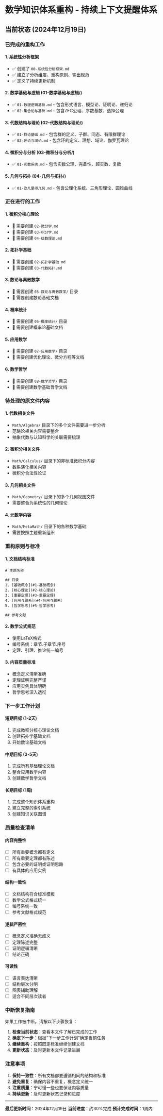 # 数学知识体系重构 - 持续上下文提醒体系

## 当前状态 (2024年12月19日)

### 已完成的重构工作

#### 1. 系统性分析框架
- ✅ 创建了 `00-系统性分析框架.md`
- ✅ 建立了分析维度、重构原则、输出规范
- ✅ 定义了持续更新机制

#### 2. 数学基础与逻辑 (01-数学基础与逻辑/)
- ✅ `01-数理逻辑基础.md` - 包含形式语言、模型论、证明论、递归论
- ✅ `02-集合论与基础.md` - 包含ZFC公理、序数基数、选择公理

#### 3. 代数结构与理论 (02-代数结构与理论/)
- ✅ `01-群论基础.md` - 包含群的定义、子群、同态、有限群理论
- ✅ `02-环论与域论.md` - 包含环的定义、理想、域论、伽罗瓦理论

#### 4. 微积分与分析 (03-微积分与分析/)
- ✅ `01-实数系统.md` - 包含实数公理、完备性、超实数、复数

#### 5. 几何与拓扑 (04-几何与拓扑/)
- ✅ `01-欧几里得几何.md` - 包含公理化系统、三角形理论、圆锥曲线

### 正在进行的工作

#### 1. 微积分核心理论
- 🔄 需要创建 `02-微分学.md`
- 🔄 需要创建 `03-积分学.md`
- 🔄 需要创建 `04-级数理论.md`

#### 2. 拓扑学基础
- 🔄 需要创建 `02-拓扑学基础.md`
- 🔄 需要创建 `03-代数拓扑.md`

#### 3. 数论与离散数学
- 🔄 需要创建 `05-数论与离散数学/` 目录
- 🔄 需要创建数论基础文档

#### 4. 概率统计
- 🔄 需要创建 `06-概率统计/` 目录
- 🔄 需要创建概率论基础文档

#### 5. 应用数学
- 🔄 需要创建 `07-应用数学/` 目录
- 🔄 需要创建优化理论、微分方程等文档

#### 6. 数学哲学
- 🔄 需要创建 `08-数学哲学/` 目录
- 🔄 需要创建数学基础哲学文档

### 待处理的原文件内容

#### 1. 代数相关文件
- `Math/Algebra/` 目录下的多个文件需要进一步分析
- 范畴论相关内容需要整合
- 抽象代数与认知科学的关联需要梳理

#### 2. 微积分相关文件
- `Math/Calculus/` 目录下的非标准微积分内容
- 数系演化相关内容
- 微积分合法性论证

#### 3. 几何相关文件
- `Math/Geometry/` 目录下的多个几何视图文件
- 需要整合为系统性的几何理论

#### 4. 元数学内容
- `Math/MetaMath/` 目录下的各种数学基础
- 需要按照主题重新组织

### 重构原则与标准

#### 1. 文档结构标准
```
# 主题名称

## 目录
1. [基础概念](#1-基础概念)
2. [核心理论](#2-核心理论)
3. [重要定理](#3-重要定理)
4. [应用与联系](#4-应用与联系)
5. [哲学思考](#5-哲学思考)

## 参考文献
```

#### 2. 数学公式规范
- 使用LaTeX格式
- 编号系统：章节.子章节.序号
- 定理、引理、推论统一编号

#### 3. 内容质量标准
- 概念定义清晰准确
- 定理证明完整严谨
- 应用实例具体明确
- 哲学思考深入透彻

### 下一步工作计划

#### 短期目标 (1-2天)
1. 完成微积分核心理论文档
2. 创建拓扑学基础文档
3. 开始数论基础文档

#### 中期目标 (3-5天)
1. 完成所有基础理论文档
2. 整合应用数学内容
3. 创建数学哲学文档

#### 长期目标 (1周)
1. 完成整个知识体系重构
2. 建立完整的索引系统
3. 创建知识关联图谱

### 质量检查清单

#### 内容完整性
- [ ] 所有重要概念都有定义
- [ ] 所有重要定理都有陈述
- [ ] 包含必要的证明或证明思路
- [ ] 有具体的应用实例

#### 结构一致性
- [ ] 文档结构符合标准模板
- [ ] 数学公式格式统一
- [ ] 编号系统一致
- [ ] 参考文献格式规范

#### 逻辑严密性
- [ ] 概念定义准确无歧义
- [ ] 定理陈述完整
- [ ] 证明逻辑清晰
- [ ] 结论正确

#### 可读性
- [ ] 语言表达清晰
- [ ] 结构层次分明
- [ ] 图表辅助理解
- [ ] 适合不同层次读者

### 中断恢复指南

如果工作被中断，请按以下步骤恢复：

1. **检查当前状态**：查看本文件了解已完成的工作
2. **确定下一步**：根据"下一步工作计划"确定当前任务
3. **继续重构**：按照既定标准继续创建文档
4. **更新状态**：及时更新本文件记录进展

### 注意事项

1. **保持一致性**：所有文档都要遵循相同的结构和标准
2. **避免重复**：确保内容不重复，概念定义统一
3. **注重质量**：宁可慢一些也要保证内容质量
4. **持续更新**：及时更新状态记录和进度

---

**最后更新时间**：2024年12月19日
**当前进度**：约30%完成
**预计完成时间**：1周内
